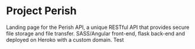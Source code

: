 # Project Perish
Landing page for the Perish API, a unique RESTful API that provides secure file storage and file transfer.  SASS/Angular front-end, flask back-end and deployed on Heroko with a custom domain. Test

